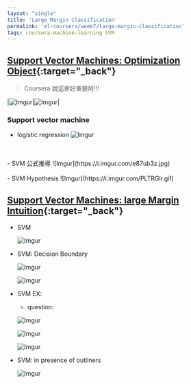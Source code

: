 ```yaml
---
layout: "single"
title: 'Large Margin Classification'
permalink: 'ml-coursera/week7/large-margin-classification'
tags: coursera-machine-learning SVM
---
```



## [Support Vector Machines: Optimization Object](https://www.coursera.org/learn/machine-learning/lecture/sHfVT/optimization-objective){:target="_back"}

> Coursera 說這章好重要阿!!!

|![Imgur](https://i.imgur.com/VdYzEllh.jpg)|![Imgur](https://i.imgur.com/NCz73UCh.jpg)|


### Support vector machine

- logistic regression
![Imgur](https://i.imgur.com/Zx1PKud.jpg?1)
<br/>
<br/>
- SVM 公式推導
![Imgur](https://i.imgur.com/e87ub3z.jpg)
<br/>
<br/>
- SVM Hypothesis
![Imgur](https://i.imgur.com/PLTRGlr.gif)


## [Support Vector Machines: large Margin Intuition](https://www.coursera.org/learn/machine-learning/lecture/wrjaS/large-margin-intuition){:target="_back"}

- SVM

   ![Imgur](https://i.imgur.com/WbsV0l4.gif)


- SVM: Decision Boundary
   
   ![Imgur](https://i.imgur.com/f4LKGK5.gif)

   ![Imgur](https://i.imgur.com/no1zbRq.gif)

- SVM EX:
   - question:

   ![Imgur](https://i.imgur.com/zlTmeRZh.gif)

   ![Imgur](https://i.imgur.com/SXD7RSdh.gif)

   ![Imgur](https://i.imgur.com/cxnuNYQh.gif)

- SVM: in presence of outliners

   ![Imgur](https://i.imgur.com/795V9Bhh.gif)